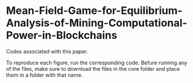 # Mean-Field-Game-for-Equilibrium-Analysis-of-Mining-Computational-Power-in-Blockchains
Codes associated with this paper.

To reproduce each figure, run the corresponding code.
Befure running any of the files, make sure to download the files in the core folder and place them in a folder with that name. 
